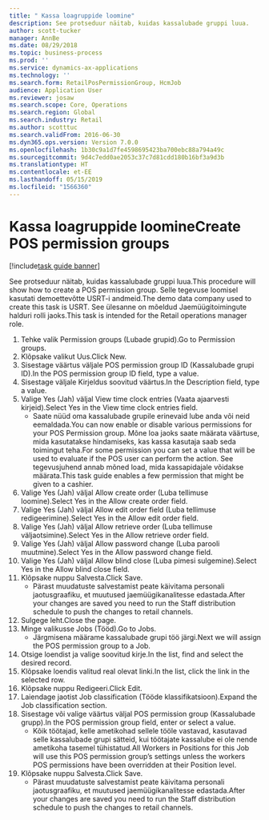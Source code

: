 ```yaml
---
title: " Kassa loagruppide loomine"
description: See protseduur näitab, kuidas kassalubade gruppi luua.
author: scott-tucker
manager: AnnBe
ms.date: 08/29/2018
ms.topic: business-process
ms.prod: ''
ms.service: dynamics-ax-applications
ms.technology: ''
ms.search.form: RetailPosPermissionGroup, HcmJob
audience: Application User
ms.reviewer: josaw
ms.search.scope: Core, Operations
ms.search.region: Global
ms.search.industry: Retail
ms.author: scotttuc
ms.search.validFrom: 2016-06-30
ms.dyn365.ops.version: Version 7.0.0
ms.openlocfilehash: 1b30c9a1d7fe4598695423ba700ebc88a794a49c
ms.sourcegitcommit: 9d4c7edd0ae2053c37c7d81cdd180b16bf3a9d3b
ms.translationtype: HT
ms.contentlocale: et-EE
ms.lasthandoff: 05/15/2019
ms.locfileid: "1566360"
---
```

# <a name="create-pos-permission-groups"></a><span data-ttu-id="d9f85-103"> Kassa loagruppide loomine</span><span class="sxs-lookup"><span data-stu-id="d9f85-103">Create POS permission groups</span></span>

[!include[task guide banner](../includes/task-guide-banner.md)]

<span data-ttu-id="d9f85-104">See protseduur näitab, kuidas kassalubade gruppi luua.</span><span class="sxs-lookup"><span data-stu-id="d9f85-104">This procedure will show how to create a POS permission group.</span></span> <span data-ttu-id="d9f85-105">Selle tegevuse loomisel kasutati demoettevõtte USRT-i andmeid.</span><span class="sxs-lookup"><span data-stu-id="d9f85-105">The demo data company used to create this task is USRT.</span></span> <span data-ttu-id="d9f85-106">See ülesanne on mõeldud Jaemüügitoimingute halduri rolli jaoks.</span><span class="sxs-lookup"><span data-stu-id="d9f85-106">This task is intended for the Retail operations manager role.</span></span>

1. <span data-ttu-id="d9f85-107">Tehke valik Permission groups (Lubade grupid).</span><span class="sxs-lookup"><span data-stu-id="d9f85-107">Go to Permission groups.</span></span>
2. <span data-ttu-id="d9f85-108">Klõpsake valikut Uus.</span><span class="sxs-lookup"><span data-stu-id="d9f85-108">Click New.</span></span>
3. <span data-ttu-id="d9f85-109">Sisestage väärtus väljale POS permission group ID (Kassalubade grupi ID).</span><span class="sxs-lookup"><span data-stu-id="d9f85-109">In the POS permission group ID field, type a value.</span></span>
4. <span data-ttu-id="d9f85-110">Sisestage väljale Kirjeldus soovitud väärtus.</span><span class="sxs-lookup"><span data-stu-id="d9f85-110">In the Description field, type a value.</span></span>
5. <span data-ttu-id="d9f85-111">Valige Yes (Jah) väljal View time clock entries (Vaata ajaarvesti kirjeid).</span><span class="sxs-lookup"><span data-stu-id="d9f85-111">Select Yes in the View time clock entries field.</span></span>
    * <span data-ttu-id="d9f85-112">Saate nüüd oma kassalubade grupile erinevaid lube anda või neid eemaldada.</span><span class="sxs-lookup"><span data-stu-id="d9f85-112">You can now enable or disable various permissions for your POS Permission group.</span></span> <span data-ttu-id="d9f85-113">Mõne loa jaoks saate määrata väärtuse, mida kasutatakse hindamiseks, kas kassa kasutaja saab seda toimingut teha.</span><span class="sxs-lookup"><span data-stu-id="d9f85-113">For some permission you can set a value that will be used to evaluate if the POS user can perform the action.</span></span>  <span data-ttu-id="d9f85-114">See tegevusjuhend annab mõned load, mida kassapidajale võidakse määrata.</span><span class="sxs-lookup"><span data-stu-id="d9f85-114">This task guide enables a few permission that might be given to a cashier.</span></span>  
6. <span data-ttu-id="d9f85-115">Valige Yes (Jah) väljal Allow create order (Luba tellimuse loomine).</span><span class="sxs-lookup"><span data-stu-id="d9f85-115">Select Yes in the Allow create order field.</span></span>
7. <span data-ttu-id="d9f85-116">Valige Yes (Jah) väljal Allow edit order field (Luba tellimuse redigeerimine).</span><span class="sxs-lookup"><span data-stu-id="d9f85-116">Select Yes in the Allow edit order field.</span></span>
8. <span data-ttu-id="d9f85-117">Valige Yes (Jah) väljal Allow retrieve order (Luba tellimuse väljaotsimine).</span><span class="sxs-lookup"><span data-stu-id="d9f85-117">Select Yes in the Allow retrieve order field.</span></span>
9. <span data-ttu-id="d9f85-118">Valige Yes (Jah) väljal Allow password change (Luba parooli muutmine).</span><span class="sxs-lookup"><span data-stu-id="d9f85-118">Select Yes in the Allow password change field.</span></span>
10. <span data-ttu-id="d9f85-119">Valige Yes (Jah) väljal Allow blind close (Luba pimesi sulgemine).</span><span class="sxs-lookup"><span data-stu-id="d9f85-119">Select Yes in the Allow blind close field.</span></span>
11. <span data-ttu-id="d9f85-120">Klõpsake nuppu Salvesta.</span><span class="sxs-lookup"><span data-stu-id="d9f85-120">Click Save.</span></span>
    * <span data-ttu-id="d9f85-121">Pärast muudatuste salvestamist peate käivitama personali jaotusgraafiku, et muutused jaemüügikanalitesse edastada.</span><span class="sxs-lookup"><span data-stu-id="d9f85-121">After your changes are saved you need to run the Staff distribution schedule to push the changes to retail channels.</span></span>  
12. <span data-ttu-id="d9f85-122">Sulgege leht.</span><span class="sxs-lookup"><span data-stu-id="d9f85-122">Close the page.</span></span>
13. <span data-ttu-id="d9f85-123">Minge valikusse Jobs (Tööd).</span><span class="sxs-lookup"><span data-stu-id="d9f85-123">Go to Jobs.</span></span>
    * <span data-ttu-id="d9f85-124">Järgmisena määrame kassalubade grupi töö järgi.</span><span class="sxs-lookup"><span data-stu-id="d9f85-124">Next we will assign the POS permission group to a Job.</span></span>  
14. <span data-ttu-id="d9f85-125">Otsige loendist ja valige soovitud kirje.</span><span class="sxs-lookup"><span data-stu-id="d9f85-125">In the list, find and select the desired record.</span></span>
15. <span data-ttu-id="d9f85-126">Klõpsake loendis valitud real olevat linki.</span><span class="sxs-lookup"><span data-stu-id="d9f85-126">In the list, click the link in the selected row.</span></span>
16. <span data-ttu-id="d9f85-127">Klõpsake nuppu Redigeeri.</span><span class="sxs-lookup"><span data-stu-id="d9f85-127">Click Edit.</span></span>
17. <span data-ttu-id="d9f85-128">Laiendage jaotist Job classification (Tööde klassifikatsioon).</span><span class="sxs-lookup"><span data-stu-id="d9f85-128">Expand the Job classification section.</span></span>
18. <span data-ttu-id="d9f85-129">Sisestage või valige väärtus väljal POS permission group (Kassalubade grupp).</span><span class="sxs-lookup"><span data-stu-id="d9f85-129">In the POS permission group field, enter or select a value.</span></span>
    * <span data-ttu-id="d9f85-130">Kõik töötajad, kelle ametikohad sellele tööle vastavad, kasutavad selle kassalubade grupi sätteid, kui töötajate kassalube ei ole nende ametikoha tasemel tühistatud.</span><span class="sxs-lookup"><span data-stu-id="d9f85-130">All Workers in Positions for this Job will use this POS permission group’s settings unless the workers POS permissions have been overridden at their Position level.</span></span>  
19. <span data-ttu-id="d9f85-131">Klõpsake nuppu Salvesta.</span><span class="sxs-lookup"><span data-stu-id="d9f85-131">Click Save.</span></span>
    * <span data-ttu-id="d9f85-132">Pärast muudatuste salvestamist peate käivitama personali jaotusgraafiku, et muutused jaemüügikanalitesse edastada.</span><span class="sxs-lookup"><span data-stu-id="d9f85-132">After your changes are saved you need to run the Staff distribution schedule to push the changes to retail channels.</span></span>  

